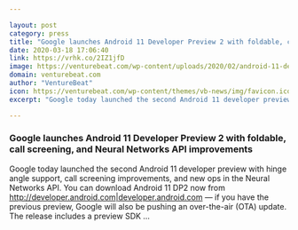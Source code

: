 ```yaml
---

layout: post
category: press
title: "Google launches Android 11 Developer Preview 2 with foldable, call screening, and Neural Networks API improvements"
date: 2020-03-18 17:06:40
link: https://vrhk.co/2IZ1jfD
image: https://venturebeat.com/wp-content/uploads/2020/02/android-11-developer-preview-logo.png?w=1200&strip=all
domain: venturebeat.com
author: "VentureBeat"
icon: https://venturebeat.com/wp-content/themes/vb-news/img/favicon.ico
excerpt: "Google today launched the second Android 11 developer preview with hinge angle support, call screening improvements, and new ops in the Neural Networks API. You can download Android 11 DP2 now from <http://developer.android.com|developer.android.com> — if you have the previous preview, Google will also be pushing an over-the-air (OTA) update. The release includes a preview SDK …"

---
```


### Google launches Android 11 Developer Preview 2 with foldable, call screening, and Neural Networks API improvements

Google today launched the second Android 11 developer preview with hinge angle support, call screening improvements, and new ops in the Neural Networks API. You can download Android 11 DP2 now from <http://developer.android.com|developer.android.com> — if you have the previous preview, Google will also be pushing an over-the-air (OTA) update. The release includes a preview SDK …